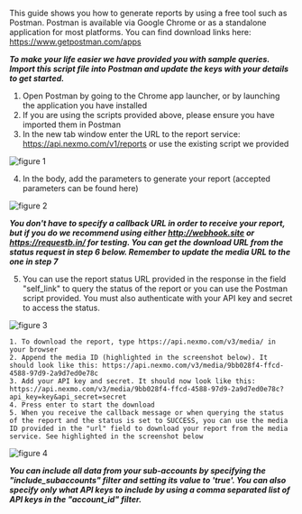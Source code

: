 This guide shows you how to generate reports by using a free tool such as Postman. Postman is available via Google Chrome or as a standalone application for most platforms. You can find download links here: https://www.getpostman.com/apps

**_To make your life easier we have provided you with sample queries. Import this script file into Postman and update the keys with your details to get started._**

1. Open Postman by going to the Chrome app launcher, or by launching the application you have installed
2. If you are using the scripts provided above, please ensure you have imported them in Postman
3. In the new tab window enter the URL to the report service: https://api.nexmo.com/v1/reports or use the existing script we provided

![figure 1](https://api.media.atlassian.com/file/30999294-51a7-4a4b-9e43-05b6e6445298/image?mode=full-fit&client=ca864b5e-9cbc-4f14-b2f1-ad9c58799b70&token=eyJhbGciOiJIUzI1NiJ9.eyJpc3MiOiJjYTg2NGI1ZS05Y2JjLTRmMTQtYjJmMS1hZDljNTg3OTliNzAiLCJhY2Nlc3MiOnsidXJuOmZpbGVzdG9yZTpmaWxlOjMwOTk5Mjk0LTUxYTctNGE0Yi05ZTQzLTA1YjZlNjQ0NTI5OCI6WyJyZWFkIl19LCJleHAiOjE1MjcxNzM4MDEsIm5iZiI6MTUyNzE3MDQ0MX0.HTw4_sbEGsBhPysVf7DyaMceWYEwxjFjxHaqQli-fNI)

4. In the body, add the parameters to generate your report (accepted parameters can be found here)

![figure 2](https://api.media.atlassian.com/file/c14bfe30-b299-4744-b065-70624825634b/image?mode=full-fit&client=ca864b5e-9cbc-4f14-b2f1-ad9c58799b70&token=eyJhbGciOiJIUzI1NiJ9.eyJpc3MiOiJjYTg2NGI1ZS05Y2JjLTRmMTQtYjJmMS1hZDljNTg3OTliNzAiLCJhY2Nlc3MiOnsidXJuOmZpbGVzdG9yZTpmaWxlOmMxNGJmZTMwLWIyOTktNDc0NC1iMDY1LTcwNjI0ODI1NjM0YiI6WyJyZWFkIl19LCJleHAiOjE1MjcxNzM4MTgsIm5iZiI6MTUyNzE3MDQ1OH0.4JOo_rHPTpCHAc6s-28P9mXllnOpyrH-QtxtvWDbRZI)

**_You don't have to specify a callback URL in order to receive your report, but if you do we recommend using either http://webhook.site or https://requestb.in/ for testing. You can get the download URL from the status request in step 6 below. Remember to update the media URL to the one in step 7_**

5. You can use the report status URL provided in the response in the field "self_link" to query the status of the report or you can use the Postman script provided. You must also authenticate with your API key and secret to access the status.

![figure 3](https://api.media.atlassian.com/file/621bd97c-3db2-4055-bddb-2eb84d372789/image?mode=full-fit&client=ca864b5e-9cbc-4f14-b2f1-ad9c58799b70&token=eyJhbGciOiJIUzI1NiJ9.eyJpc3MiOiJjYTg2NGI1ZS05Y2JjLTRmMTQtYjJmMS1hZDljNTg3OTliNzAiLCJhY2Nlc3MiOnsidXJuOmZpbGVzdG9yZTpmaWxlOjYyMWJkOTdjLTNkYjItNDA1NS1iZGRiLTJlYjg0ZDM3Mjc4OSI6WyJyZWFkIl19LCJleHAiOjE1MjcxNzM4MzMsIm5iZiI6MTUyNzE3MDQ3M30.nnbber8NmylEDpgZe-_-9OdAeTS9PQms5gGXPERY-0o)

    1. To download the report, type https://api.nexmo.com/v3/media/ in your browser
    2. Append the media ID (highlighted in the screenshot below). It should look like this: https://api.nexmo.com/v3/media/9bb028f4-ffcd-4588-97d9-2a9d7ed0e78c
    3. Add your API key and secret. It should now look like this: https://api.nexmo.com/v3/media/9bb028f4-ffcd-4588-97d9-2a9d7ed0e78c?api_key=key&api_secret=secret
    4. Press enter to start the download
    5. When you receive the callback message or when querying the status of the report and the status is set to SUCCESS, you can use the media ID provided in the "url" field to download your report from the media service. See highlighted in the screenshot below

![figure 4](https://api.media.atlassian.com/file/5316f496-2897-40c5-93fa-81a33d85cad5/image?mode=full-fit&client=ca864b5e-9cbc-4f14-b2f1-ad9c58799b70&token=eyJhbGciOiJIUzI1NiJ9.eyJpc3MiOiJjYTg2NGI1ZS05Y2JjLTRmMTQtYjJmMS1hZDljNTg3OTliNzAiLCJhY2Nlc3MiOnsidXJuOmZpbGVzdG9yZTpmaWxlOjUzMTZmNDk2LTI4OTctNDBjNS05M2ZhLTgxYTMzZDg1Y2FkNSI6WyJyZWFkIl19LCJleHAiOjE1MjcxNzI5MTEsIm5iZiI6MTUyNzE2OTU1MX0.gx3glqcx0cOAIrr0A_brzOPevIEM9R6gPQFajMSp1gI)

**_You can include all data from your sub-accounts by specifying the "include_subaccounts" filter and setting its value to 'true'. You can also specify only what API keys to include by using a comma separated list of API keys in the "account_id" filter._**

